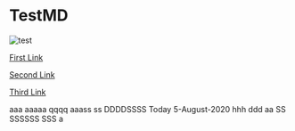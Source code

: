 # TestMD

![test](https://github.com/hirenp-waferwire/TestMD/workflows/test/badge.svg)

[First Link](https://www.google.com)

[Second Link](https://www.testaaaaaa.com)

[Third Link](https://www.google.com)

aaa aaaaa qqqq aaass ss DDDDSSSS Today 5-August-2020 hhh ddd
aa
SS
SSSSSS
SSS
a
